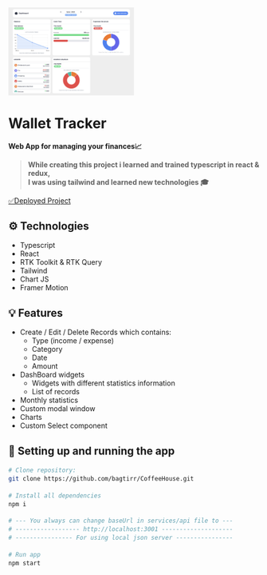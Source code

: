 <img src="./preview.png" width="50%" align="center" alt="preview"/>

# Wallet Tracker
**Web App for managing your finances📈**
<br>
> **While creating this project i learned and trained typescript in react & redux,
> <br>
> I was using tailwind and learned new technologies 🎓**


[✅Deployed Project](https://wallet-tracker-bagtirr.vercel.app)

## ⚙ Technologies
- Typescript
- React
- RTK Toolkit & RTK Query
- Tailwind
- Chart JS
- Framer Motion

## 💡 Features
- Create / Edit / Delete Records which contains:
   - Type (income / expense)
   - Category
   - Date
   - Amount
- DashBoard widgets
  - Widgets with different statistics information
  - List of records
- Monthly statistics
- Custom modal window
- Charts
- Custom Select component

## 🔌 Setting up and running the app

```bash
# Clone repository:
git clone https://github.com/bagtirr/CoffeeHouse.git

# Install all dependencies
npm i

# --- You always can change baseUrl in services/api file to ---
# ------------------ http://localhost:3001 --------------------
# ---------------- For using local json server ----------------

# Run app
npm start
```
